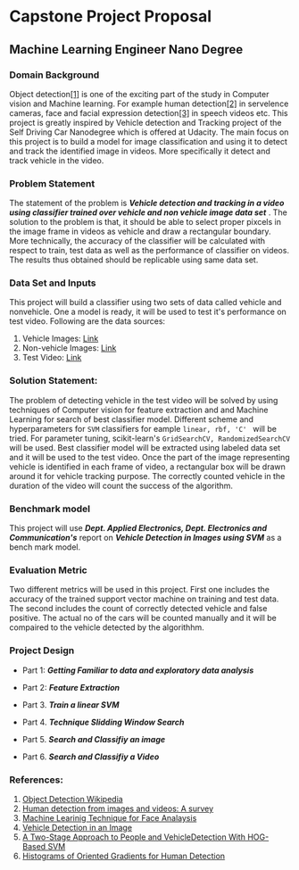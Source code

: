 
# Capstone Project Proposal
## Machine Learning Engineer Nano Degree


### Domain Background

Object detection[[1]](https://en.wikipedia.org/wiki/Object_detection) is one of the exciting part of the study in Computer vision and Machine learning. For example human detection[[2]](http://www.sciencedirect.com/science/article/pii/S0031320315003179) in servelence cameras, face and facial expression detection[[3]](http://ii.tudelft.nl/pub/dragos/euromedia.pdf) in speech videos etc. This project is greatly inspired by Vehicle detection and Tracking project of the Self Driving Car Nanodegree which is offered at Udacity. The main focus on this project is to build a model for image classification and using it to detect and track the identified image in videos. More specifically it detect and track vehicle in the video.


### Problem Statement

The statement of the problem is ***Vehicle detection and tracking in a video using classifier trained over vehicle and non vehicle image data set*** . The solution to the problem is that, it should be able to select proper pixcels in the image frame in videos as vehicle and draw a rectangular boundary. More technically, the accuracy of the classifier will be calculated with respect to train, test data as well as the performance of classifier on videos. The results thus obtained should be replicable using same data set.

### Data Set and Inputs
 This project will build a classifier using two sets of data called vehicle and nonvehicle. One a model is ready, it will be used to test it's performance on test video. Following are the data sources:
 
 1. Vehicle Images: [Link](https://s3.amazonaws.com/udacity-sdc/Vehicle_Tracking/vehicles.zip)
 2. Non-vehicle Images: [Link](https://s3.amazonaws.com/udacity-sdc/Vehicle_Tracking/non-vehicles.zip)
 3. Test Video: [Link](https://github.com/udacity/CarND-Vehicle-Detection/blob/master/project_video.mp4)


### Solution Statement:
 The problem of detecting vehicle in the test video will be solved by using techniques of Computer vision for feature extraction and  and Machine Learning for search of best classifier model. Different scheme and hyperparameters for ```SVM``` classifiers for eample ```linear, rbf, 'C' ``` will be tried. For parameter tuning, scikit-learn's ```GridSearchCV, RandomizedSearchCV``` will be used. Best classifier model will be extracted using labeled data set and it will be used to the test video. Once the part of the image representing vehicle is identified in each frame of video, a rectangular box will be drawn around it for vehicle tracking purpose. The correctly counted vehicle in the duration of the video will count the success of the algorithm.


### Benchmark model
This project will use ***Dept. Applied Electronics, Dept. Electronics and Communication's*** report on ***Vehicle Detection in Images using SVM*** as a bench mark model.





### Evaluation Metric
Two different metrics will be used in this project. First one includes the accuracy of the trained support vector machine on training and test data. The second includes the count of correctly detected vehicle and false positive. The actual no of the cars will be counted manually and it will be compaired to the vehicle detected by the algorithhm.



### Project Design

* Part 1: ***Getting Familiar to data and exploratory data analysis*** 



* Part 2: ***Feature Extraction***




* Part 3. ***Train a linear SVM***



* Part 4. ***Technique Slidding Window Search***



* Part 5. ***Search and Classifiy an image***




* Part 6. ***Search and Classifiy a Video***






### References:
1. [Object Detection Wikipedia](https://en.wikipedia.org/wiki/Object_detection)
2. [Human detection from images and videos: A survey](http://www.sciencedirect.com/science/article/pii/S0031320315003179)
3. [Machine Learinig Technique for Face Analaysis](http://ii.tudelft.nl/pub/dragos/euromedia.pdf)
4. [Vehicle Detection in an Image](http://www.irdindia.in/journal_ijaeee/pdf/vol2_iss6/10.pdf)
5. [A Two-Stage Approach to People and VehicleDetection With HOG-Based SVM](https://pdfs.semanticscholar.org/1c76/6d0f4bf8ff443cbe8a487313e77c20ed4166.pdf)
6. [Histograms of Oriented Gradients for Human Detection](https://hal.inria.fr/file/index/docid/548512/filename/hog_cvpr2005.pdf)











